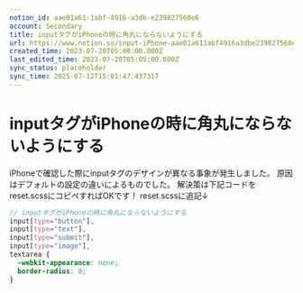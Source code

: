 ```yaml
---
notion_id: aae01a61-1abf-4916-a3db-e239827560e6
account: Secondary
title: inputタグがiPhoneの時に角丸にならないようにする
url: https://www.notion.so/input-iPhone-aae01a611abf4916a3dbe239827560e6
created_time: 2023-07-20T05:00:00.000Z
last_edited_time: 2023-07-20T05:05:00.000Z
sync_status: placeholder
sync_time: 2025-07-12T15:01:47.437317
---
```

# inputタグがiPhoneの時に角丸にならないようにする

iPhoneで確認した際にinputタグのデザインが異なる事象が発生しました。
原因はデフォルトの設定の違いによるものでした。
解決策は下記コードをreset.scssにコピペすればOKです！
reset.scssに追記↓
```scss
// inputタグがiPhoneの時に角丸にならないようにする
input[type="button"],
input[type="text"],
input[type="submit"],
input[type="image"],
textarea {
  -webkit-appearance: none;
  border-radius: 0;
}
```
